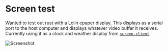 # Screen test

Wanted to test out rust with a Lolin epaper display. This displays as a serial port to the host computer and displays whatever video buffer it receives. Currently using it as a clock and weather display from [`screen-client`](https://github.com/etrombly/screen-client).

![Screenshot](/screenshot.jpg?raw=true "Screenshot")